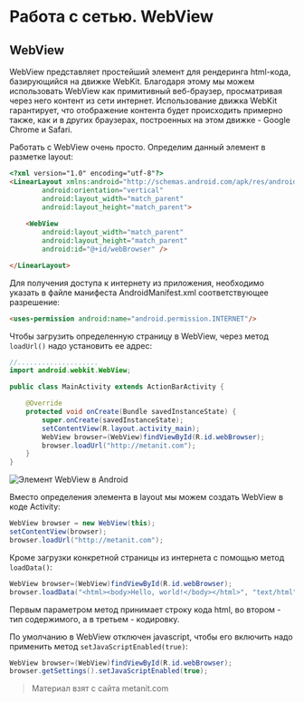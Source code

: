 # Работа с сетью. WebView

## WebView

WebView представляет простейший элемент для рендеринга html-кода, базирующийся на движке WebKit. Благодаря этому мы можем использовать WebView как примитивный веб-браузер, просматривая через него контент из сети интернет. Использование движка WebKit гарантирует, что отображение контента будет происходить примерно такжe, как и в других браузерах, построенных на этом движке - Google Chrome и Safari.

Работать с WebView очень просто. Определим данный элемент в разметке layout:

```html
<?xml version="1.0" encoding="utf-8"?>
<LinearLayout xmlns:android="http://schemas.android.com/apk/res/android" 
        android:orientation="vertical" 
        android:layout_width="match_parent" 
        android:layout_height="match_parent"> 
 
    <WebView
        android:layout_width="match_parent"
        android:layout_height="match_parent"
        android:id="@+id/webBrowser" /> 

</LinearLayout>
```

Для получения доступа к интернету из приложения, необходимо указать в файле манифеста AndroidManifest.xml соответствующее разрешение:

```html
<uses-permission android:name="android.permission.INTERNET"/>
```

Чтобы загрузить определенную страницу в WebView, через метод `loadUrl()` надо установить ее адрес:

```java
//....................
import android.webkit.WebView;

public class MainActivity extends ActionBarActivity {

    @Override
    protected void onCreate(Bundle savedInstanceState) {
        super.onCreate(savedInstanceState);
        setContentView(R.layout.activity_main);
        WebView browser=(WebView)findViewById(R.id.webBrowser);
        browser.loadUrl("http://metanit.com");
    }
}
```

![Элемент WebView в Android](https://metanit.com/java/android/pics/webview.png)

Вместо определения элемента в layout мы можем создать WebView в коде Activity:

```java
WebView browser = new WebView(this);
setContentView(browser);
browser.loadUrl("http://metanit.com");
```

Кроме загрузки конкретной страницы из интернета с помощью метод `loadData()`:

```java
WebView browser=(WebView)findViewById(R.id.webBrowser);
browser.loadData("<html><body>Hello, world!</body></html>", "text/html", "UTF-8");
```

Первым параметром метод принимает строку кода html, во втором - тип содержимого, а в третьем - кодировку.

По умолчанию в WebView отключен javascript, чтобы его включить надо применить метод `setJavaScriptEnabled(true)`:

```java
WebView browser=(WebView)findViewById(R.id.webBrowser);
browser.getSettings().setJavaScriptEnabled(true);
```


> Материал взят с сайта metanit.com
